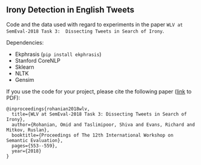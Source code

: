 ## Irony Detection in English Tweets 
Code and the data used with regard to experiments in the paper `WLV at SemEval-2018 Task 3:  Dissecting Tweets in Search of Irony`.

Dependencies:

* Ekphrasis (`pip install ekphrasis`)
* Stanford CoreNLP 
* Sklearn 
* NLTK 
* Gensim 

If you use the code for your project, please cite the following paper (<a href="http://www.aclweb.org/anthology/S18-1090">link</a> to PDF):

```
@inproceedings{rohanian2018wlv,
  title={WLV at SemEval-2018 Task 3: Dissecting Tweets in Search of Irony},
  author={Rohanian, Omid and Taslimipoor, Shiva and Evans, Richard and Mitkov, Ruslan},
  booktitle={Proceedings of The 12th International Workshop on Semantic Evaluation},
  pages={553--559},
  year={2018}
}
```
